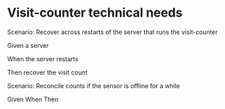 # Visit-counter technical needs

Scenario: Recover across restarts of the server
that runs the visit-counter

  Given a server
  
  When the server restarts
  
  Then recover the visit count

Scenario: Reconcile counts if the sensor is offline for a while

  Given
  When
  Then
